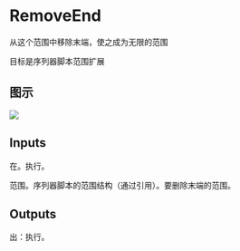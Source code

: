 # RemoveEnd

从这个范围中移除末端，使之成为无限的范围

目标是序列器脚本范围扩展

## 图示

![]($-20221218-20551170.png)

## Inputs

在。执行。

范围。序列器脚本的范围结构（通过引用）。要删除末端的范围。  

## Outputs

出：执行。
